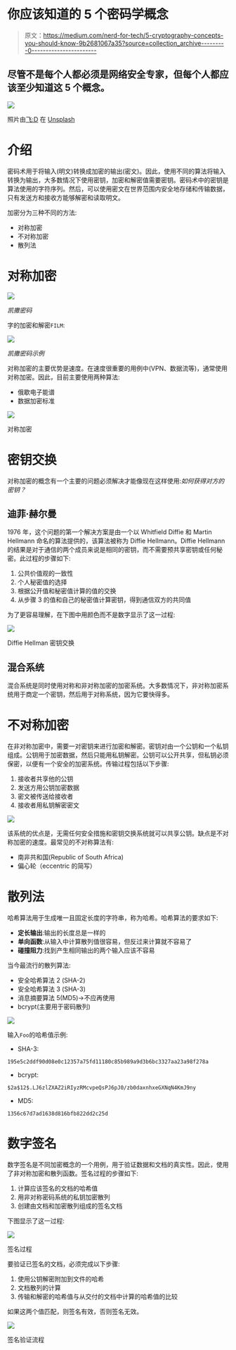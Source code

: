 # 你应该知道的 5 个密码学概念

> 原文：<https://medium.com/nerd-for-tech/5-cryptography-concepts-you-should-know-9b2681067a35?source=collection_archive---------0----------------------->

## 尽管不是每个人都必须是网络安全专家，但每个人都应该至少知道这 5 个概念。

![](img/54e9ed624264967dfd33893ee13abd71.png)

照片由[飞:D](https://unsplash.com/@flyd2069?utm_source=medium&utm_medium=referral) 在 [Unsplash](https://unsplash.com?utm_source=medium&utm_medium=referral)

# 介绍

密码术用于将输入(明文)转换成加密的输出(密文)。因此，使用不同的算法将输入转换为输出，大多数情况下使用密钥，加密和解密值需要密钥。密码术中的密钥是算法使用的字符序列。然后，可以使用密文在世界范围内安全地存储和传输数据，只有发送方和接收方能够解密和读取明文。

加密分为三种不同的方法:

*   对称加密
*   不对称加密
*   散列法

# 对称加密

![](img/b2f961881d87cb23748d3f4461362cc1.png)

*凯撒密码*

字的加密和解密`FILM`:

![](img/36b2c7f53af885719a87a9f86dbfe94a.png)

*凯撒密码示例*

对称加密的主要优势是速度。在速度很重要的用例中(VPN、数据流等)，通常使用对称加密。因此，目前主要使用两种算法:

*   俄歇电子能谱
*   数据加密标准

![](img/a2d61a4636e0a96e028383f3ad255a2f.png)

对称加密

# 密钥交换

对称加密的概念有一个主要的问题必须解决才能像现在这样使用:*如何获得对方的密钥？*

## 迪菲·赫尔曼

1976 年，这个问题的第一个解决方案是由一个以 Whitfield Diffie 和 Martin Hellmann 命名的算法提供的，该算法被称为 Diffie Hellmann。Diffie Hellmann 的结果是对于通信的两个成员来说是相同的密钥，而不需要预共享密钥或任何秘密。此过程的步骤如下:

1.  公共价值观的一致性
2.  个人秘密值的选择
3.  根据公开值和秘密值计算的值的交换
4.  从步骤 3 的值和自己的秘密值计算密钥，得到通信双方的共同值

为了更容易理解，在下图中用颜色而不是数字显示了这一过程:

![](img/f414903a1ec299e3bf8a245dd1d1fc93.png)

Diffie Hellman 密钥交换

## 混合系统

混合系统是同时使用对称和非对称加密的加密系统。大多数情况下，非对称加密系统用于商定一个密钥，然后用于对称系统，因为它要快得多。

# 不对称加密

在非对称加密中，需要一对密钥来进行加密和解密。密钥对由一个公钥和一个私钥组成。公钥用于加密数据，然后只能用私钥解密。公钥可以公开共享，但私钥必须保密，以便有一个安全的加密系统。传输过程包括以下步骤:

1.  接收者共享他的公钥
2.  发送方用公钥加密数据
3.  密文被传送给接收者
4.  接收者用私钥解密密文

![](img/d6682348aff4b5a3ec8a3f662eb521bf.png)

该系统的优点是，无需任何安全措施和密钥交换系统就可以共享公钥。缺点是不对称加密的速度。最常见的不对称算法有:

*   南非共和国(Republic of South Africa)
*   偏心轮（eccentric 的简写）

# 散列法

哈希算法用于生成唯一且固定长度的字符串，称为哈希。哈希算法的要求如下:

*   **定长输出**:输出的长度总是一样的
*   **单向函数**:从输入中计算散列值很容易，但反过来计算就不容易了
*   **碰撞阻力**:找到产生相同输出的两个输入应该不容易

当今最流行的散列算法:

*   安全哈希算法 2 (SHA-2)
*   安全哈希算法 3 (SHA-3)
*   消息摘要算法 5(MD5)→不应再使用
*   bcrypt(主要用于密码散列)

![](img/b1bff4147471cf083367cc2734d57e1b.png)

输入`Foo`的哈希值示例:

*   SHA-3:

```
195e5c2ddf90d08e0c12357a75fd11180c85b989a9d3b6bc3327aa23a98f278a
```

*   bcrypt:

```
$2a$12$.LJ6zlZXAZ2iRIyzRMcvpeQsPJ6pJ0/zb0daxnhxeGXNqN4KmJ9ny
```

*   MD5:

```
1356c67d7ad1638d816bfb822dd2c25d
```

# 数字签名

数字签名是不同加密概念的一个用例，用于验证数据和文档的真实性。因此，使用了非对称加密和散列函数。签名过程的步骤如下:

1.  计算应该签名的文档的哈希值
2.  用非对称密码系统的私钥加密散列
3.  创建由文档和加密散列组成的签名文档

下图显示了这一过程:

![](img/743dc5fd6a696685dc39b57bde9289ea.png)

签名过程

要验证已签名的文档，必须完成以下步骤:

1.  使用公钥解密附加到文件的哈希
2.  文档散列的计算
3.  传输和解密的哈希值与从交付的文档中计算的哈希值的比较

如果这两个值匹配，则签名有效，否则签名无效。

![](img/e9181573026a090d05ce95f7ac171d3b.png)

签名验证流程